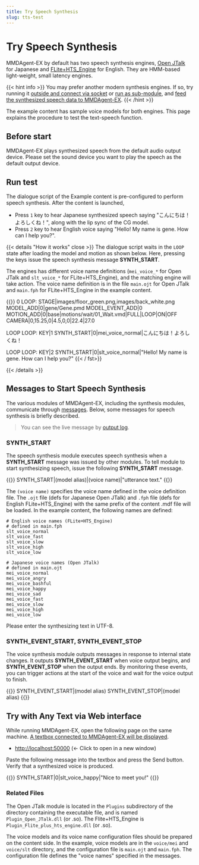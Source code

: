 ```yaml
---
title: Try Speech Synthesis
slug: tts-test
---
```

# Try Speech Synthesis

MMDAgent-EX by default has two speech synthesis engines, [Open JTalk](https://open-jtalk.sp.nitech.ac.jp/) for Japanese and [FLite+HTS_Engine](http://flite-hts-engine.sp.nitech.ac.jp/) for English.  They are HMM-based light-weight, small latency engines.

{{< hint info >}}
You may prefer another modern synthesis engines.  If so, try running it [outside and connect via socket](../remote-control/) or [run as sub-module](../submodule/), and [feed the synthesized speech data to MMDAgent-EX](../remote-speech/).
{{< /hint >}}

The example content has sample voice models for both engines.  This page explains the procedure to test the text-speech function.

## Before start

MMDAgent-EX plays synthesized speech from the default audio output device.  Please set the sound device you want to play the speech as the default output device.

## Run test

The dialogue script of the Example content is pre-configured to perform speech synthesis.  After the content is launched,

- Press `1` key to hear Japanese synthesized speech saying "こんにちは！よろしくね！", along with the lip sync of the CG model.
- Press `2` key to hear English voice saying "Hello! My name is gene. How can I help you?".

{{< details "How it works" close >}}
The dialogue script waits in the `LOOP` state after loading the model and motion as shown below. Here, pressing the keys issue the speech synthesis message **SYNTH_START**.

The engines has different voice name definitions (`mei_voice_*` for Open JTalk and `slt_voice_*` for FLite+HTS_Engine), and the matching engine will take action.  The voice name definition is in the file `main.ojt` for Open JTalk and `main.fph` for FLite+HTS_Engine in the example content.

{{<fst>}}
0 LOOP:
    <eps> STAGE|images/floor_green.png,images/back_white.png
    <eps> MODEL_ADD|0|gene/Gene.pmd
    MODEL_EVENT_ADD|0  MOTION_ADD|0|base|motions/wait/01_Wait.vmd|FULL|LOOP|ON|OFF
    <eps> CAMERA|0,15.25,0|4.5,0,0|22.4|27.0

LOOP LOOP:
    KEY|1 SYNTH_START|0|mei_voice_normal|こんにちは！よろしくね！

LOOP LOOP:
    KEY|2 SYNTH_START|0|slt_voice_normal|"Hello! My name is gene. How can I help you?"
{{< / fst>}}

{{< /details >}}

## Messages to Start Speech Synthesis

The various modules of MMDAgent-EX, including the synthesis modules, communicate through [messages](../messages). Below, some messages for speech synthesis is briefly described.

> You can see the live message by [output log](../log/#several-ways-of-outputting-logs).

### SYNTH_START

The speech synthesis module executes speech synthesis when a **SYNTH_START** message was issued by other modules.  To tell module to start synthesizing speech, issue the following **SYNTH_START** message.

{{<message>}}
SYNTH_START|(model alias)|(voice name)|"utterance text."
{{</message>}}

The `(voice name)` specifies the voice name defined in the voice definition file. The `.ojt` file (defs for Japanese Open JTalk) and `.fph` file (defs for English FLite+HTS_Engine) with the same prefix of the content .mdf file will be loaded. In the example content, the following names are defined:

    # English voice names (FLite+HTS_Engine)
    # defined in main.fph
    slt_voice_normal
    slt_voice_fast
    slt_voice_slow
    slt_voice_high
    slt_voice_low

    # Japanese voice names (Open JTalk)
    # defined in main.ojt
    mei_voice_normal
    mei_voice_angry
    mei_voice_bashful
    mei_voice_happy
    mei_voice_sad
    mei_voice_fast
    mei_voice_slow
    mei_voice_high
    mei_voice_low

Please enter the synthesizing text in UTF-8.

### SYNTH_EVENT_START, SYNTH_EVENT_STOP

The voice synthesis module outputs messages in response to internal state changes. It outputs **SYNTH_EVENT_START** when voice output begins, and **SYNTH_EVENT_STOP** when the output ends. By monitoring these events, you can trigger actions at the start of the voice and wait for the voice output to finish.

{{<message>}}
SYNTH_EVENT_START|(model alias)
SYNTH_EVENT_STOP|(model alias)
{{</message>}}

## Try with Any Text via Web interface

While running MMDAgent-EX, open the following page on the same machine. [A textbox connected to MMDAgent-EX will be displayed](../message-test).

- <a href="http://localhost:50000" target="_blank">http://localhost:50000</a> (← Click to open in a new window)

Paste the following message into the textbox and press the Send button. Verify that a synthesized voice is produced.

{{<message>}}
SYNTH_START|0|slt_voice_happy|"Nice to meet you!"
{{</message>}}

### Related Files

The Open JTalk module is located in the `Plugins` subdirectory of the directory containing the executable file, and is named `Plugin_Open_JTalk.dll` (or .so).  The Flite+HTS_Engine is `Plugin_Flite_plus_hts_engine.dll` (or .so).

The voice models and its voice name configuration files should be prepared on the content side. In the example, voice models are in the `voice/mei` and `voice/slt` directory, and the configuration file is `main.ojt` and `main.fph`. The configuration file defines the "voice names" specified in the messages.

